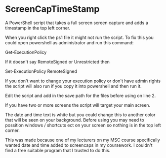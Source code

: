 # ScreenCapTimeStamp

A PowerShell script that takes a full screen screen capture and adds a timestamp in the top left corner.

When you right click the ps1 file it might not run the script. To fix this you could open powershell as administrator and run this command: 

Get-ExecutionPolicy 

If it doesn't say RemoteSigned or Unrestricted then 

Set-ExecutionPolicy RemoteSigned

If you don't want to change your execution policy or don't have admin rights the script will also run if you copy it into powershell and then run it.

Edit the script and add in the save path for the files before using on line 2.

If you have two or more screens the script will target your main screen.

The date and time text is white but you could change this to another color that will be seen on your background. Before using you may need to possition windows / shortcuts ect on your screen so nothing is in the top left corner. 

This was made because one of my lecturers on my MSC course specifically wanted date and time added to screencaps in my coursework. I couldn't find a free suitable program that I trusted to do this.





